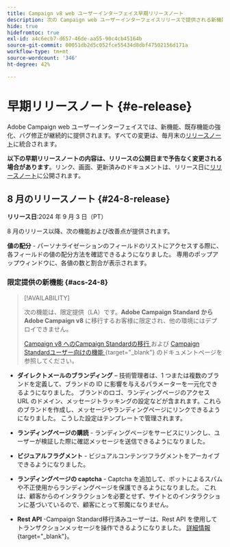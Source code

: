 ```yaml
---
title: Campaign v8 web ユーザーインターフェイス早期リリースノート
description: 次の Campaign web ユーザーインターフェイスリリースで提供される新機能について説明します
hide: true
hidefromtoc: true
exl-id: a4c6ecb7-d657-46de-aa55-90c4cb45164b
source-git-commit: 00051db2d5c052fce55434d8dbf47502156d171a
workflow-type: tm+mt
source-wordcount: '346'
ht-degree: 42%

---
```


# 早期リリースノート {#e-release}

Adobe Campaign web ユーザーインターフェイスでは、新機能、既存機能の強化、バグ修正が継続的に提供されます。すべての変更は、毎月末の[リリースノート](release-notes.md)に統合されます。

**以下の早期リリースノートの内容は、リリースの公開日まで予告なく変更される場合があります**。リンク、画面、更新済みのドキュメントは、リリース日に[リリースノート](release-notes.md)に公開されます。

## 8 月のリリースノート {#24-8-release}

**リリース日**:2024 年 9 月 3 日（PT）

8 月のリリース以降、次の機能および改善点が提供されます。

**値の配分** - パーソナライゼーションのフィールドのリストにアクセスする際に、各フィールドの値の配分方法を確認できるようになりました。 専用のポップアップウィンドウに、各値の数と割合が表示されます。


### 限定提供の新機能 {#acs-24-8}

>[!AVAILABILITY]
>
>次の機能は、限定提供（LA）です。**Adobe Campaign Standard から Adobe Campaign v8** に移行するお客様に限定され、他の環境にはデプロイできません。
>
>[Campaign v8 へのCampaign Standardの移行 ](../rn/acs-migration.md) および [Campaign Standardユーザー向けの機能 ](https://experienceleague.adobe.com/docs/experience-cloud/campaign/campaign-standard-migration-home.html?lang=ja){target="_blank"} のドキュメントページを参照してください。

* **ダイレクトメールのブランディング** – 技術管理者は、1 つまたは複数のブランドを定義して、ブランドの ID に影響を与えるパラメーターを一元化できるようになりました。 ブランドのロゴ、ランディングページのアクセス URL のドメイン、メッセージトラッキングの設定などが含まれます。これらのブランドを作成し、メッセージやランディングページにリンクできるようになりました。 こうした設定はテンプレートで管理されます。

* **ランディングページの購読** - ランディングページをサービスにリンクし、ユーザーが検証した際に確認メッセージを送信できるようになりました。

* **ビジュアルフラグメント** - ビジュアルコンテンツフラグメントをアーカイブできるようになりました。

* **ランディングページの captcha** - Captcha を追加して、ボットによるスパムや不正使用からランディングページを保護できるようになりました。 これは、顧客からのインタラクションを必要とせず、サイトとのインタラクションに基づいているので、顧客にとって邪魔になりません。

* **Rest API** -Campaign Standard移行済みユーザーは、Rest API を使用してトランザクションメッセージを操作できるようになりました。 [詳細情報](https://experienceleague.adobe.com/docs/experience-cloud/campaign/apis/get-started-apis.html?lang=ja){target="_blank"}。
